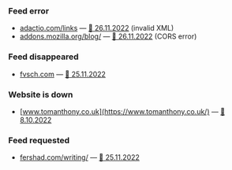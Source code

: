 ### Feed error

* [adactio.com/links](https://adactio.com/links) — [💬 26.11.2022](https://pinafore.social/statuses/109412070643181924) (invalid XML)
* [addons.mozilla.org/blog/](https://addons.mozilla.org/blog/) — [💬 26.11.2022](https://www.reddit.com/r/firefox/comments/z4u4kb/feedbro_addon_cant_access_feed_of_firefox_addons/) (CORS error)

### Feed disappeared

* [fvsch.com](https://fvsch.com/) — [💬 25.11.2022](https://twitter.com/simevidas/status/1595976232226770944)

### Website is down

* [www.tomanthony.co.uk](https://www.tomanthony.co.uk/) — [💬 8.10.2022](https://twitter.com/simevidas/status/1578746145870077953)

### Feed requested

* [fershad.com/writing/](https://fershad.com/writing/) — [💬 25.11.2022](https://twitter.com/simevidas/status/1596190828317507584)
